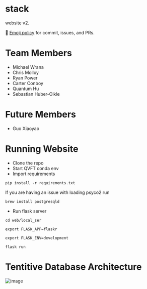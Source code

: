 # stack
website v2.

📐 [Emoji policy](http://greena13.github.io/blog/2016/08/19/emojis-are-the-solution-to-useless-commit-messages/) for commit, issues, and PRs. 


# Team Members

- Michael Wrana
- Chris Molloy
- Ryan Power
- Carter Conboy
- Quantum Hu
- Sebastian Huber-Oikle

# Future Members

- Guo Xiaoyao

# Running Website

* Clone the repo
* Start QVFT conda env
* Import requirements

```pip install -r requirements.txt```

If you are having an issue with loading psyco2 run

```brew install postgresqld```
* Run flask server
```
cd web/local_ser

export FLASK_APP=flaskr
    
export FLASK_ENV=development

flask run
```

# Tentitive Database Architecture

![image](https://user-images.githubusercontent.com/25777235/126387405-7a7a20df-9938-4adc-b031-cc4c1a89842d.png)


